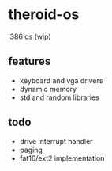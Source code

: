 # theroid-os
i386 os (wip)

## features
+ keyboard and vga drivers
+ dynamic memory
+ std and random libraries

## todo
+ drive interrupt handler
+ paging
+ fat16/ext2 implementation
